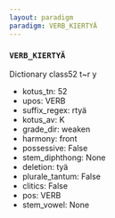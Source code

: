 ```yaml
---
layout: paradigm
paradigm: VERB_KIERTYÄ
---
```

### ` VERB_KIERTYÄ `

Dictionary class52 t~r y
* kotus_tn: 52
* upos: VERB
* suffix_regex: rtyä
* kotus_av: K
* grade_dir: weaken
* harmony: front
* possessive: False
* stem_diphthong: None
* deletion: tyä
* plurale_tantum: False
* clitics: False
* pos: VERB
* stem_vowel: None
